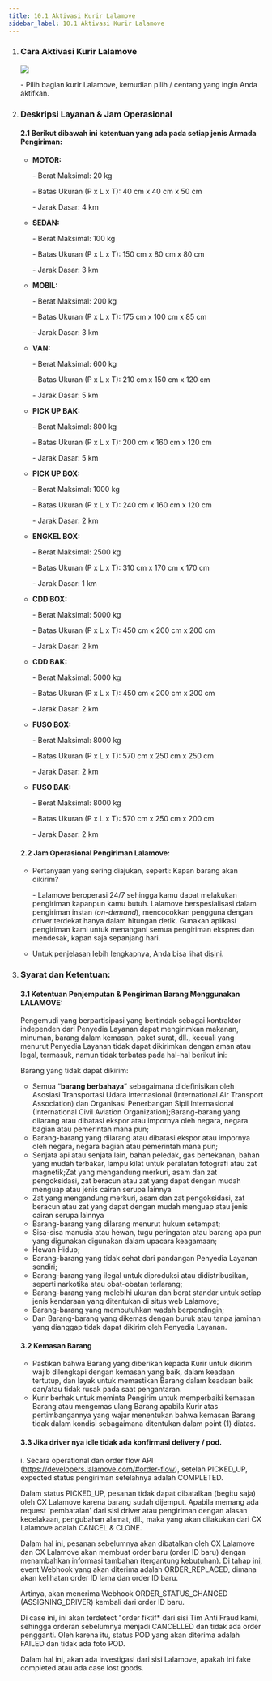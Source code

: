 ```yaml
---
title: 10.1 Aktivasi Kurir Lalamove
sidebar_label: 10.1 Aktivasi Kurir Lalamove
---
```

1. ### C﻿ara Aktivasi Kurir Lalamove

   ![](/img/10.1-cara-aktivasi-kurir-lalamove-dropdown-.png)

   \-﻿ Pilih bagian kurir Lalamove, kemudian pilih / centang yang ingin Anda aktifkan.
2. ### D﻿eskripsi Layanan & Jam Operasional

   #### 2.1 B﻿erikut dibawah ini ketentuan yang ada pada setiap jenis Armada Pengiriman:

   * **MOTOR:**

     \-﻿ Berat Maksimal: 20 kg

     \-﻿ Batas Ukuran (P x L x T): 40 cm x 40 cm x 50 cm

     \-﻿ Jarak Dasar: 4 km
   * **SEDAN:**

     \-﻿ Berat Maksimal: 100 kg

     \-﻿ Batas Ukuran (P x L x T): 150 cm x 80 cm x 80 cm

     \-﻿ Jarak Dasar: 3 km
   * **MOBIL:**

     \-﻿ Berat Maksimal: 200 kg

     \-﻿ Batas Ukuran (P x L x T): 175 cm x 100 cm x 85 cm

     \-﻿ Jarak Dasar: 3 km
   * **V﻿AN:** 

     \-﻿ Berat Maksimal: 600 kg

     \-﻿ Batas Ukuran (P x L x T): 210 cm x 150 cm x 120 cm

     \-﻿ Jarak Dasar: 5 km
   * **P﻿ICK UP BAK:**

     \-﻿ Berat Maksimal: 800 kg

     \-﻿ Batas Ukuran (P x L x T): 200 cm x 160 cm x 120 cm

     \-﻿ Jarak Dasar: 5 km
   * **P﻿ICK UP BOX:**

     \-﻿ Berat Maksimal: 1000 kg

     \-﻿ Batas Ukuran (P x L x T): 240 cm x 160 cm x 120 cm

     \-﻿ Jarak Dasar: 2 km
   * **E﻿NGKEL BOX:**

     \-﻿ Berat Maksimal: 2500 kg

     \-﻿ Batas Ukuran (P x L x T): 310 cm x 170 cm x 170 cm

     \-﻿ Jarak Dasar: 1 km
   * **C﻿DD BOX:**

     \-﻿ Berat Maksimal: 5000 kg

     \-﻿ Batas Ukuran (P x L x T): 450 cm x 200 cm x 200 cm

     \-﻿ Jarak Dasar: 2 km
   * **C﻿DD BAK:**

     \-﻿ Berat Maksimal: 5000 kg

     \-﻿ Batas Ukuran (P x L x T): 450 cm x 200 cm x 200 cm

     \-﻿ Jarak Dasar: 2 km
   * **F﻿USO BOX:**

     \-﻿ Berat Maksimal: 8000 kg

     \-﻿ Batas Ukuran (P x L x T): 570 cm x 250 cm x 250 cm

     \-﻿ Jarak Dasar: 2 km
   * **F﻿USO BAK:**

     \-﻿ Berat Maksimal: 8000 kg

     \-﻿ Batas Ukuran (P x L x T): 570 cm x 250 cm x 200 cm

     \-﻿ Jarak Dasar: 2 km

   #### 2﻿.2 Jam Operasional Pengiriman Lalamove:

   * P﻿ertanyaan yang sering diajukan, seperti: Kapan barang akan dikirim?

     \-﻿ Lalamove beroperasi 24/7 sehingga kamu dapat melakukan pengiriman kapanpun kamu butuh. Lalamove berspesialisasi dalam pengiriman instan (*on-demand*), mencocokkan pengguna dengan driver terdekat hanya dalam hitungan detik. Gunakan aplikasi pengiriman kami untuk menangani semua pengiriman ekspres dan mendesak, kapan saja sepanjang hari.
   * U﻿ntuk penjelasan lebih lengkapnya, Anda bisa lihat [disini](https://www.lalamove.com/id/personal).﻿
3. ### S﻿yarat dan Ketentuan:

   #### **3﻿.1 Ketentuan Penjemputan & Pengiriman Barang Menggunakan LALAMOVE:**

   Pengemudi yang berpartisipasi yang bertindak sebagai kontraktor independen dari Penyedia Layanan dapat mengirimkan makanan, minuman, barang dalam kemasan, paket surat, dll., kecuali yang menurut Penyedia Layanan tidak dapat dikirimkan dengan aman atau legal, termasuk, namun tidak terbatas pada hal-hal berikut ini:

   B﻿arang yang tidak dapat dikirim:

   * Semua “**barang berbahaya**” sebagaimana didefinisikan oleh Asosiasi Transportasi Udara Internasional (International Air Transport Association) dan Organisasi Penerbangan Sipil Internasional (International Civil Aviation Organization);Barang-barang yang dilarang atau dibatasi ekspor atau impornya oleh negara, negara bagian atau pemerintah mana pun;
   * Barang-barang yang dilarang atau dibatasi ekspor atau impornya oleh negara, negara bagian atau pemerintah mana pun;
   * Senjata api atau senjata lain, bahan peledak, gas bertekanan, bahan yang mudah terbakar, lampu kilat untuk peralatan fotografi atau zat magnetik;Zat yang mengandung merkuri, asam dan zat pengoksidasi, zat beracun atau zat yang dapat dengan mudah menguap atau jenis cairan serupa lainnya
   * Zat yang mengandung merkuri, asam dan zat pengoksidasi, zat beracun atau zat yang dapat dengan mudah menguap atau jenis cairan serupa lainnya
   * Barang-barang yang dilarang menurut hukum setempat;
   * Sisa-sisa manusia atau hewan, tugu peringatan atau barang apa pun yang digunakan digunakan dalam upacara keagamaan;
   * Hewan Hidup;
   * Barang-barang yang tidak sehat dari pandangan Penyedia Layanan sendiri;
   * Barang-barang yang ilegal untuk diproduksi atau didistribusikan, seperti narkotika atau obat-obatan terlarang;
   * Barang-barang yang melebihi ukuran dan berat standar untuk setiap jenis kendaraan yang ditentukan di situs web Lalamove;
   * Barang-barang yang membutuhkan wadah berpendingin;
   * Dan Barang-barang yang dikemas dengan buruk atau tanpa jaminan yang dianggap tidak dapat dikirim oleh Penyedia Layanan.



   #### 3﻿.2 Kemasan Barang

   * P﻿astikan bahwa Barang yang diberikan kepada Kurir untuk dikirim wajib dilengkapi dengan kemasan yang baik, dalam keadaan tertutup, dan layak untuk memastikan Barang dalam keadaan baik dan/atau tidak rusak pada saat pengantaran.
   * K﻿urir berhak untuk meminta Pengirim untuk memperbaiki kemasan Barang atau mengemas ulang Barang apabila Kurir atas pertimbangannya yang wajar menentukan bahwa kemasan Barang tidak dalam kondisi sebagaimana ditentukan dalam point (1) diatas.



   #### 3﻿.3 Jika driver nya idle tidak ada konfirmasi delivery / pod.

   i. Secara operational dan order flow API (<https://developers.lalamove.com/#order-flow>), setelah PICKED_UP, expected status pengiriman setelahnya adalah COMPLETED.

   Dalam status PICKED_UP, pesanan tidak dapat dibatalkan (begitu saja) oleh CX Lalamove karena barang sudah dijemput. Apabila memang ada request 'pembatalan' dari sisi driver atau pengiriman dengan alasan kecelakaan, pengubahan alamat, dll., maka yang akan dilakukan dari CX Lalamove adalah CANCEL & CLONE.

   Dalam hal ini, pesanan sebelumnya akan dibatalkan oleh CX Lalamove dan CX Lalamove akan membuat order baru (order ID baru) dengan menambahkan informasi tambahan (tergantung kebutuhan). Di tahap ini, event Webhook yang akan diterima adalah ORDER_REPLACED, dimana akan kelihatan order ID lama dan order ID baru.

   Artinya, akan menerima Webhook ORDER_STATUS_CHANGED (ASSIGNING_DRIVER) kembali dari order ID baru.

   Di case ini, ini akan terdetect "order fiktif* dari sisi Tim Anti Fraud kami, sehingga orderan sebelumnya menjadi CANCELLED dan tidak ada order pengganti. Oleh karena itu, status POD yang akan diterima adalah FAILED dan tidak ada foto POD.

   Dalam hal ini, akan ada investigasi dari sisi Lalamove, apakah ini fake completed atau ada case lost goods.